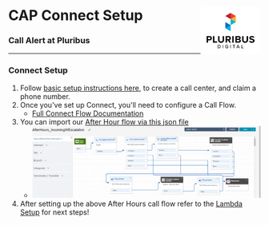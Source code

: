 # CAP Connect Setup  <a href="https://pluribusdigital.com" target="_blank"><img align="right" src="pb-logo-maintransparent.svg" width="120" alt="Pluribus Digital Logo" ></a>
### Call Alert at Pluribus
____
### Connect Setup
1. Follow [basic setup instructions here](https://docs.aws.amazon.com/connect/latest/adminguide/tutorial1-set-up-your-instance.html), to create a call center, and claim a phone number.
2. Once you've set up Connect, you'll need to configure a Call Flow.
    - [Full Connect Flow Documentation](https://docs.aws.amazon.com/connect/latest/adminguide/connect-contact-flows.html)
3. You can import our [After Hour flow via this json file](AfterHours_IncomingWEscalation.json)
    - ![After Hours Call Flow in the Connect UI](CallFlow_10312021.png)
4. After setting up the above After Hours call flow refer to the [Lambda Setup](lambda.md) for next steps!